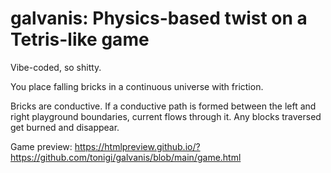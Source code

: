 # galvanis: Physics-based twist on a Tetris-like game

Vibe-coded, so shitty.

You place falling bricks in a continuous universe with friction. 

Bricks are conductive. If a conductive path is formed between the left and right playground
boundaries,  current flows through it. Any blocks traversed get burned and disappear.
 
Game preview: https://htmlpreview.github.io/?https://github.com/tonigi/galvanis/blob/main/game.html
